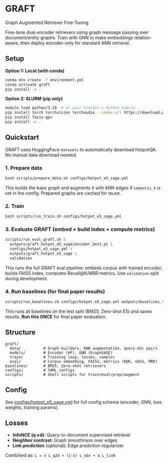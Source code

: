 # GRAFT
Graph Augmented Retriever Fine-Tuning

Fine-tune dual-encoder retrievers using graph message passing over document/entity graphs. Train with GNN to make embeddings relation-aware, then deploy encoder-only for standard ANN retrieval.

## Setup

**Option 1: Local (with conda)**
```bash
conda env create -f environment.yml
conda activate graft
pip install -e .
```

**Option 2: SLURM (pip only)**
```bash
module load python/3.10  # or your cluster's Python module
pip install torch torchvision torchaudio --index-url https://download.pytorch.org/whl/cu121
pip install faiss-gpu
pip install -e .
```

## Quickstart

GRAFT uses HuggingFace `datasets` to automatically download HotpotQA. No manual data download needed.

### 1. Prepare data
```bash
bash scripts/prepare_data.sh configs/hotpot_e5_sage.yml
```

This builds the base graph and augments it with kNN edges if `semantic_k` is set in the config. Prepared graphs are cached for reuse.

### 2. Train
```bash
bash scripts/run_train.sh configs/hotpot_e5_sage.yml
```

### 3. Evaluate GRAFT (embed + build index + compute metrics)
```bash
scripts/run_eval_graft.sh \
  outputs/graft_hotpot_e5_sage/encoder_best.pt \
  configs/hotpot_e5_sage.yml \
  outputs/graft_hotpot_e5_sage \
  validation
```

This runs the full GRAFT eval pipeline: embeds corpus with trained encoder, builds FAISS index, computes Recall@K/MRR metrics. Use `validation` split during development.

### 4. Run baselines (for final paper results)
```bash
scripts/run_baselines.sh configs/hotpot_e5_sage.yml outputs/baselines_test test
```

This runs all baselines on the test split (BM25, Zero-shot E5) and saves results. **Run this ONCE** for final paper evaluation.

## Structure

```
graft/
  data/          # Graph builders, kNN augmentation, query-doc pairs
  models/        # Encoder (HF), GNN (GraphSAGE)
  train/         # Training loop, losses, sampler
  eval/          # Corpus embedding, FAISS, metrics (R@K, nDCG, MRR)
baselines/       # BM25, Zero-shot retrievers
configs/         # YAML configs
scripts/         # Shell scripts for train/eval/prep/augment
```

## Config

See [configs/hotpot_e5_sage.yml](configs/hotpot_e5_sage.yml) for full config schema (encoder, GNN, loss weights, training params).

## Losses

- **InfoNCE (q→d)**: Query-to-document supervised retrieval
- **Neighbor contrast**: Graph smoothness over edges
- **Link prediction** (optional): Edge prediction regularizer

Combined as: `L = λ L_q2d + (1-λ) L_nbr + α L_link`

